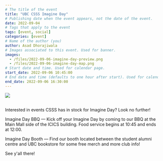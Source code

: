 ```yaml
---
# The title of the event
title: "UBC CSSS Imagine Day"
# Publishing date when the event appears, not the date of the event.
date: 2022-09-04
# Tags that apply to the event
tags: [event, social]
categories: [event]
# Name of the author (you)
author: Asad Dhorajiwala
# Images associated to this event. Used for banner.
images:
  - /files/2022-09-06-imagine-day-preview.png
  - /files/2022-09-06-imagine-day-map.png
# Start date and time. Used for calendar page.
start_date: 2022-09-06 10:45:00
# End date and time (defaults to one hour after start). Used for calendar page.
end_date: 2022-09-06 16:30:00
---
```


<div class="container">
  <div class="row justify-content-center">
    <div class="col-md-8">
      <img src="/files/2022-09-06-imagine-day-map.png">
    </div>
  </div>
</div>

<br/>

Interested in events CSSS has in stock for Imagine Day? Look no further!

Imagine Day BBQ — Kick off your Imagine Day by coming to our BBQ at the Main Mall side of the ICICS building. Food service begins at 10:45 and ends at 12:00.

Imagine Day Booth — Find our booth located between the student alumni centre and UBC bookstore for some free merch and more club info!

See y'all there!
